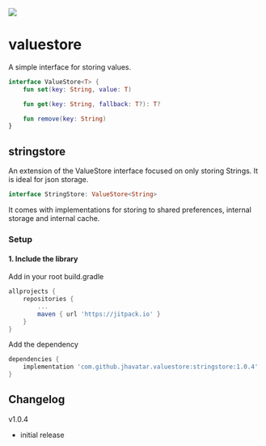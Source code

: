 [![](https://jitpack.io/v/jhavatar/valuestore.svg)](https://jitpack.io/#jhavatar/valuestore)

# valuestore
A simple interface for storing values. 

```kotlin
interface ValueStore<T> {
    fun set(key: String, value: T)

    fun get(key: String, fallback: T?): T?

    fun remove(key: String)
}
```

## stringstore
An extension of the ValueStore interface focused on only storing Strings. It is ideal for json storage. 

```kotlin
interface StringStore: ValueStore<String>
```

It comes with implementations for storing to shared preferences, internal storage and internal cache.

### Setup
#### 1. Include the library

Add in your root build.gradle

```groovy
allprojects {
    repositories {
        ...
        maven { url 'https://jitpack.io' }
    }
}
```

Add the dependency

 ```groovy
 dependencies {
     implementation 'com.github.jhavatar.valuestore:stringstore:1.0.4'
 }
 ```
 
 
 ## Changelog
 
 v1.0.4 
- initial release
